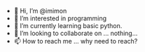 - 👋 Hi, I’m @imimon
- 👀 I’m interested in programming
- 🌱 I’m currently learning basic python.
- 💞️ I’m looking to collaborate on ... nothing...
- 📫 How to reach me ... why need to reach?

<!---
imimon/imimon is a ✨ special ✨ repository because its `README.md` (this file) appears on your GitHub profile.
You can click the Preview link to take a look at your changes.
--->
